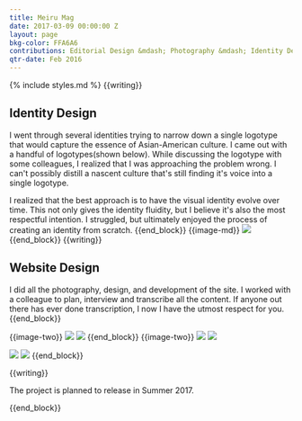 ```yaml
---
title: Meiru Mag
date: 2017-03-09 00:00:00 Z
layout: page
bkg-color: FFA6A6
contributions: Editorial Design &mdash; Photography &mdash; Identity Design
qtr-date: Feb 2016
---
```


{% include styles.md %}
{{writing}}
## Identity Design

I went through several identities trying to narrow down a single logotype that would capture the essence of Asian-American culture. I came out with a handful of logotypes(shown below). While discussing the logotype with some colleagues, I realized that I was approaching the problem wrong. I can't possibly distill a nascent culture that's still finding it's voice into a single logotype.

I realized that the best approach is to have the visual identity evolve over time. This not only gives the identity fluidity, but I believe it's also the most respectful intention.
I struggled, but ultimately enjoyed the process of creating an identity from scratch.
{{end_block}}
{{image-md}}
![](https://canvas-files-prod.s3.amazonaws.com/uploads/f04df575-fd73-49fa-a4eb-10e9b85fcfdb/meiru-identity.png)
{{end_block}}
{{writing}}
## Website Design

I did all the photography, design, and development of the site. I worked with a colleague to plan, interview and transcribe all the content. If anyone out there has ever done transcription, I now I have the utmost respect for you.
{{end_block}}

{{image-two}}
<img src="/assets/meiru/store.jpg" class="w-40-l ma2-l self-start"/>
<img src="/assets/meiru/yard.JPG" class="w-40-l ma2-l self-start"/>
{{end_block}}
{{image-two}}
<img class="w-40-l ma2-l self-start" src="/assets/meiru/home1.png">
<img class="w-40-l ma2-l self-start" src="/assets/meiru/home2.png">

<img class="w-40-l ma2-l self-start" src="/assets/meiru/article1.png">
<img class="w-40-l ma2-l self-start" src="/assets/meiru/illo.jpg">
{{end_block}}

{{writing}}
<p class="f5 mono mt4">The project is planned to release in Summer 2017.</p>
{{end_block}}
